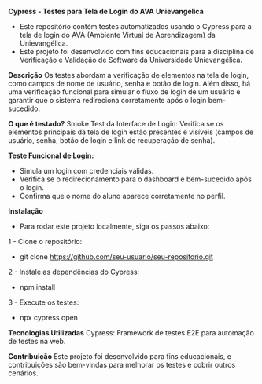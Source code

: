 **Cypress - Testes para Tela de Login do AVA Unievangélica**

- Este repositório contém testes automatizados usando o Cypress para a tela de login do AVA (Ambiente Virtual de Aprendizagem) da Unievangélica. 
- Este projeto foi desenvolvido com fins educacionais para a disciplina de Verificação e Validação de Software da Universidade Unievangélica.

**Descrição**
Os testes abordam a verificação de elementos na tela de login, como campos de nome de usuário, senha e botão de login. 
Além disso, há uma verificação funcional para simular o fluxo de login de um usuário e garantir que o sistema redireciona corretamente após o login bem-sucedido.

**O que é testado?**
Smoke Test da Interface de Login:
Verifica se os elementos principais da tela de login estão presentes e visíveis (campos de usuário, senha, botão de login e link de recuperação de senha).

**Teste Funcional de Login:**
- Simula um login com credenciais válidas.
- Verifica se o redirecionamento para o dashboard é bem-sucedido após o login.
- Confirma que o nome do aluno aparece corretamente no perfil.

**Instalação**
- Para rodar este projeto localmente, siga os passos abaixo:

1 - Clone o repositório:
- git clone https://github.com/seu-usuario/seu-repositorio.git

2 - Instale as dependências do Cypress:
- npm install

3 - Execute os testes:
- npx cypress open

**Tecnologias Utilizadas**
Cypress: Framework de testes E2E para automação de testes na web.

**Contribuição**
Este projeto foi desenvolvido para fins educacionais, e contribuições são bem-vindas para melhorar os testes e cobrir outros cenários.

